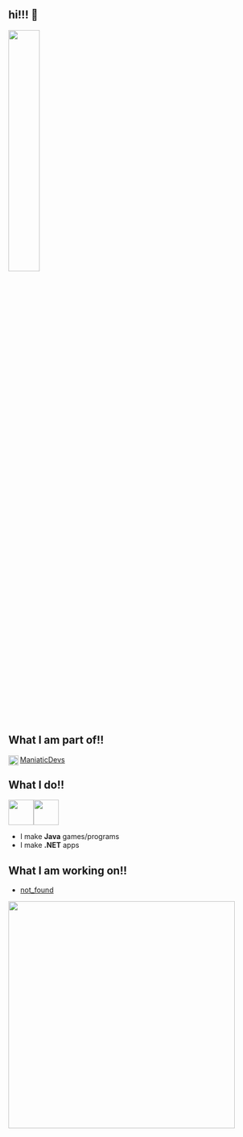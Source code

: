 ## hi!!! :wave:
<img src="https://media1.tenor.com/m/nHvjYyIKs6AAAAAC/centricide-ancom.gif" width="35%" height="35%">

## What I am part of!!
<img align="left" src="https://avatars.githubusercontent.com/u/88322778?s=400&u=c785aad05185838ff6d7cef88753286ae5fa74eb&v=4" width="20px" height="20px">[ManiaticDevs](https://github.com/ManiaticDevs) 

## What I do!!
<img src="https://cdn4.iconfinder.com/data/icons/logos-and-brands/512/181_Java_logo_logos-512.png" width="50px"><img src="https://upload.wikimedia.org/wikipedia/commons/thumb/7/7d/Microsoft_.NET_logo.svg/1024px-Microsoft_.NET_logo.svg.png" width="50px">
- I make <b>Java</b> games/programs 
- I make <b>.NET</b> apps

## What I am working on!!
- [not_found](https://github.com/oikmo/not_found)
<img src="https://github.com/user-attachments/assets/9a2ae9f6-784f-4a9c-baa8-cade3f14cea3" width="450px">
